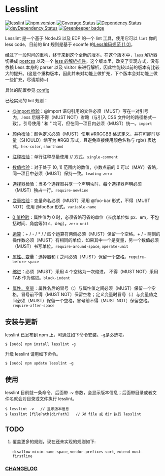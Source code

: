 Lesslint
===

[![lesslint](https://travis-ci.org/ecomfe/node-lesslint.svg?branch=master)](https://travis-ci.org/ecomfe/node-lesslint)
[![npm version](https://badge.fury.io/js/lesslint.svg)](http://badge.fury.io/js/lesslint)
[![Coverage Status](https://img.shields.io/coveralls/ecomfe/node-lesslint.svg?style=flat)](https://coveralls.io/r/ecomfe/node-lesslint)
[![Dependency Status](https://david-dm.org/ecomfe/node-lesslint.png)](https://david-dm.org/ecomfe/node-lesslint)
[![devDependency Status](https://david-dm.org/ecomfe/node-lesslint/dev-status.png)](https://david-dm.org/ecomfe/node-lesslint#info=devDependencies) [![Greenkeeper badge](https://badges.greenkeeper.io/ecomfe/node-lesslint.svg)](https://greenkeeper.io/)

Lesslint 是一个基于 NodeJS 以及 EDP 的一个 lint 工具，使用它可以 `lint` 你的 less code，目前的 lint 规则是基于 ecomfe 的[Less编码规范 [1.0]](https://github.com/ecomfe/spec/blob/master/less-code-style.md)。

经过了一段时间的重构，终于来到这个全新的版本。在这个版本中，`less` 解析器切换成 [postcss](https://github.com/postcss/postcss) 以及一个 [less 的解析插件](https://github.com/webschik/postcss-less)。这个版本里，改变了实现方式，没有依赖 Less 本身的 parser 以及 visitor 来进行解析，因此性能较以前的版本有比较大的提升。(这是个重构版本，因此并未对功能上做扩充，下个版本会对功能上做一些扩充，尽请期待~)

具体的配置参见 [config](https://github.com/ecomfe/node-lesslint/blob/master/lib/config.js)

已经实现的 lint 规则：

+ [@import 检验](https://github.com/ecomfe/spec/blob/master/less-code-style.md#import-%E8%AF%AD%E5%8F%A5)：@import 语句引用的文件必须（MUST）写在一对引号内，.less 后缀不得（MUST NOT）省略（与引入 CSS 文件时的路径格式一致）。引号使用 ' 和 " 均可，但在同一项目内必须（MUST）统一。`import`

+ [颜色检验](https://github.com/ecomfe/spec/blob/master/less-code-style.md#%E9%A2%9C%E8%89%B2)：颜色定义必须（MUST）使用 #RRGGBB 格式定义，并在可能时尽量（SHOULD）缩写为 #RGB 形式，且避免直接使用颜色名称与 rgb() 表达式。`hex-color`, `shorthand`

+ [注释检验](https://github.com/ecomfe/spec/blob/master/less-code-style.md#%E6%B3%A8%E9%87%8A)：单行注释尽量使用 // 方式。`single-comment`

+ [数值检验](https://github.com/ecomfe/spec/blob/master/less-code-style.md#%E6%95%B0%E5%80%BC)：对于处于 (0, 1) 范围内的数值，小数点前的 0 可以（MAY）省略，同一项目中必须（MUST）保持一致。`leading-zero`

+ [选择器检验](https://github.com/ecomfe/spec/blob/master/less-code-style.md#%E9%80%89%E6%8B%A9%E5%99%A8)：当多个选择器共享一个声明块时，每个选择器声明必须（MUST）独占一行。`require-newline`

+ [变量检验](https://github.com/ecomfe/spec/blob/master/less-code-style.md#%E5%8F%98%E9%87%8F)：变量命名必须（MUST）采用 @foo-bar 形式，不得（MUST NOT）使用 @fooBar 形式。`variable-name`





+ [0 值检验](https://github.com/ecomfe/spec/blob/master/less-code-style.md#0-%E5%80%BC)：属性值为 0 时，必须省略可省的单位（长度单位如 px、em，不包括时间、角度等如 s、deg）。`zero-unit`

+ [运算](https://github.com/ecomfe/spec/blob/master/less-code-style.md#%E8%BF%90%E7%AE%97)：+ / - / * / / 四个运算符两侧必须（MUST）保留一个空格。+ / - 两侧的操作数必须（MUST）有相同的单位，如果其中一个是变量，另一个数值必须（MUST）书写单位。`require-around-space`, `operate-unit`

+ [属性、变量](https://github.com/ecomfe/spec/blob/master/less-code-style.md#%E5%B1%9E%E6%80%A7%E5%8F%98%E9%87%8F)：选择器和 { 之间必须（MUST）保留一个空格。`require-before-space`

+ [缩进](https://github.com/ecomfe/spec/blob/master/less-code-style.md#%E5%B5%8C%E5%A5%97%E5%92%8C%E7%BC%A9%E8%BF%9B)：必须（MUST）采用 4 个空格为一次缩进， 不得（MUST NOT）采用 TAB 作为缩进。`block-indent`

+ [属性、变量](https://github.com/ecomfe/spec/blob/master/less-code-style.md#%E5%B1%9E%E6%80%A7%E5%8F%98%E9%87%8F)：属性名后的冒号（:）与属性值之间必须（MUST）保留一个空格，冒号前不得（MUST NOT）保留空格；定义变量时冒号（:）与变量值之间必须（MUST）保留一个空格，冒号前不得（MUST NOT）保留空格。`require-after-space`

安装与更新
-------

lesslint 已发布到 npm 上，可通过如下命令安装。`-g`是必选项。

    $ [sudo] npm install lesslint -g

升级 lesslint 请用如下命令。

    $ [sudo] npm update lesslint -g
    

使用
------

lesslint 目前就一条命令，后面带 `-v` 参数，会显示版本信息；后面带目录或者文件名就会对目录或文件执行 lesslint。

    $ lesslint -v   // 显示版本信息
    $ lesslint [filePath|dirPath]   // 对 file 或 dir 执行 lesslint


TODO
------

1. 覆盖更多的规则，现在还未实现的规则如下:

   `disallow-mixin-name-space`, `vendor-prefixes-sort`, `extend-must-firstline`


   
### [CHANGELOG](https://github.com/ecomfe/node-lesslint/blob/master/CHANGELOG.md)